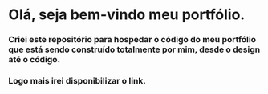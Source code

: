 # Olá, seja bem-vindo meu portfólio.

### Criei este repositório para hospedar o código do meu portfólio que está sendo construído totalmente por mim, desde o design até o código.
### Logo mais irei disponibilizar o link.
